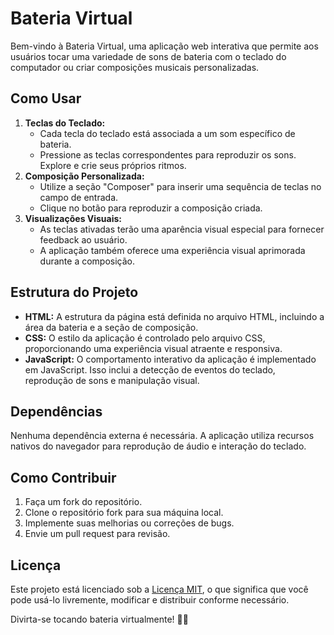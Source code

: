  <h1>Bateria Virtual</h1>

  <p>Bem-vindo à Bateria Virtual, uma aplicação web interativa que permite aos usuários tocar uma variedade de sons de bateria com o teclado do computador ou criar composições musicais personalizadas.</p>

  <h2>Como Usar</h2>

  <ol>
    <li>
      <strong>Teclas do Teclado:</strong>
      <ul>
        <li>Cada tecla do teclado está associada a um som específico de bateria.</li>
        <li>Pressione as teclas correspondentes para reproduzir os sons. Explore e crie seus próprios ritmos.</li>
      </ul>
    </li>
    <li>
      <strong>Composição Personalizada:</strong>
      <ul>
        <li>Utilize a seção "Composer" para inserir uma sequência de teclas no campo de entrada.</li>
        <li>Clique no botão para reproduzir a composição criada.</li>
      </ul>
    </li>
    <li>
      <strong>Visualizações Visuais:</strong>
      <ul>
        <li>As teclas ativadas terão uma aparência visual especial para fornecer feedback ao usuário.</li>
        <li>A aplicação também oferece uma experiência visual aprimorada durante a composição.</li>
      </ul>
    </li>
  </ol>

  <h2>Estrutura do Projeto</h2>

  <ul>
    <li><strong>HTML:</strong> A estrutura da página está definida no arquivo HTML, incluindo a área da bateria e a seção de composição.</li>
    <li><strong>CSS:</strong> O estilo da aplicação é controlado pelo arquivo CSS, proporcionando uma experiência visual atraente e responsiva.</li>
    <li><strong>JavaScript:</strong> O comportamento interativo da aplicação é implementado em JavaScript. Isso inclui a detecção de eventos do teclado, reprodução de sons e manipulação visual.</li>
  </ul>

  <h2>Dependências</h2>

  <p>Nenhuma dependência externa é necessária. A aplicação utiliza recursos nativos do navegador para reprodução de áudio e interação do teclado.</p>

  <h2>Como Contribuir</h2>

  <ol>
    <li>Faça um fork do repositório.</li>
    <li>Clone o repositório fork para sua máquina local.</li>
    <li>Implemente suas melhorias ou correções de bugs.</li>
    <li>Envie um pull request para revisão.</li>
  </ol>

  <h2>Licença</h2>

  <p>Este projeto está licenciado sob a <a href="LICENSE">Licença MIT</a>, o que significa que você pode usá-lo livremente, modificar e distribuir conforme necessário.</p>

  <p>Divirta-se tocando bateria virtualmente! 🥁🎶</p>
